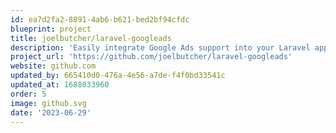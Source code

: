 ```yaml
---
id: ea7d2fa2-8891-4ab6-b621-bed2bf94cfdc
blueprint: project
title: joelbutcher/laravel-googleads
description: 'Easily integrate Google Ads support into your Laravel application.'
project_url: 'https://github.com/joelbutcher/laravel-googleads'
website: github.com
updated_by: 665410d0-476a-4e56-a7de-f4f0bd33541c
updated_at: 1688033960
order: 5
image: github.svg
date: '2023-06-29'
---
```

